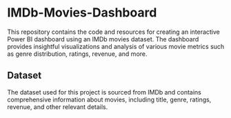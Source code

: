 # IMDb-Movies-Dashboard

This repository contains the code and resources for creating an interactive Power BI dashboard using an IMDb movies dataset. The dashboard provides insightful visualizations and analysis of various movie metrics such as genre distribution, ratings, revenue, and more.

## Dataset

The dataset used for this project is sourced from IMDb and contains comprehensive information about movies, including title, genre, ratings, revenue, and other relevant details.
